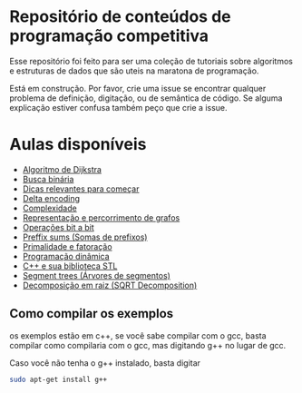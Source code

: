 # Repositório de conteúdos de programação competitiva

Esse repositório foi feito para ser uma coleção de tutoriais sobre algoritmos e estruturas de dados que são uteis na maratona de programação.


Está em construção. Por favor, crie uma issue se encontrar qualquer problema de definição, digitação, ou de semântica de código. Se alguma explicação estiver confusa também peço que crie a issue.

# Aulas disponíveis
- [Algoritmo de Dijkstra](Algoritmo%20de%20Dijkstra/README.md)
- [Busca binária](Busca%20Binária/README.md)
- [Dicas relevantes para começar](Comecando/README.md)
- [Delta encoding](Delta%20encoding%20(Codificação%20de%20diferenças)/README.md)
- [Complexidade](Complexidade/README.md)
- [Representação e percorrimento de grafos](Grafos/README.md)
- [Operações bit a bit](Operações%20bit%20a%20bit/README.md)
- [Preffix sums (Somas de prefixos)](Preffix%20sums%20(Somas%20de%20prefixos)/README.md)
- [Primalidade e fatoração](Primalidade%20e%20fatoração/README.md)
- [Programação dinâmica](Programação%20dinâmica/README.md)
- [C++ e sua biblioteca STL](STL/README.md)
- [Segment trees (Árvores de segmentos)](Segment%20Trees%20(Árvores%20de%20segmento)/README.md)
- [Decomposição em raiz (SQRT Decomposition)](Programacao-Competitiva/tree/master/sqrt%20decomposition/README.md)

Como compilar os exemplos
-------------------------
os exemplos estão em c++, se você sabe compilar com o gcc, basta compilar como compilaria com o gcc, mas digitando g++ no lugar de gcc.

Caso você não tenha o g++ instalado, basta digitar 
```bash
sudo apt-get install g++
```


<!--
<body>
    <h1>hello world</h1>
    <div data-pym-src="https://www.jdoodle.com/embed/v0/oEO"></div>
</body>

<script src="https://www.jdoodle.com/assets/jdoodle-pym.min.js" type="text/javascript"></script>
-->
